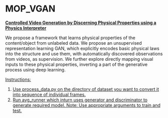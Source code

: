 # MOP_VGAN
<b><a href="https://docs.google.com/presentation/d/1bQT2CmVgG1ku7ndb1TVb1bsB5l2_IjWhC478SEBqkSU/edit?usp=sharing">Controlled Video Generation by Discerning Physical Properties using a Physics Interpreter</a></b>

We propose a framework that learns physical properties of the content/object from unlabeled data.
We propose an unsupervised representation learning GAN, which explicitly encodes basic physical laws into the structure and use them, with automatically discovered observations from videos, as supervision.
We further explore directly mapping visual inputs to these physical properties, inverting a part of the generative process using deep learning.
<a href="https://drive.google.com/open?id=1ei3PhtyqmWdf3-xAOuhNSn5p5Z1-MjxF">

Instructions:
1) Use process_data.py on the directory of dataset you want to convert it into sequence of individual frames.
2) Run avg_runner which inturn uses generator and discriminator to generate required model.
Note: Use appropriate arguments to train and test.
